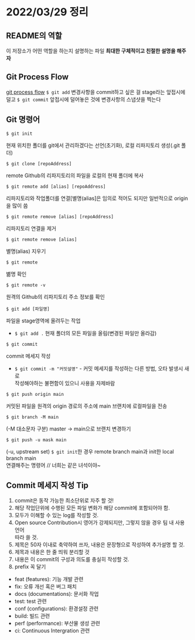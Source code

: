 # 2022/03/29 정리

## README의 역할
이 저장소가 어떤 역할을 하는지 설명하는 파일
**최대한 구체적이고 친절한 설명을 해주자**

## Git Process Flow
[git process flow](./gitprocessflw.png)
`$ git add` 변경사항을 commit하고 싶은 걸 stage라는 앞접시에 덜고
`$ git commit` 앞접시에 덜어놓은 것에 변경사항의 스냅샷을 찍는다

## Git 명령어
```shell
$ git init
```
현재 위치한 폴더를 git에서 관리하겠다는 선언(초기화), 로컬 리파지토리 생성(.git 폴더)
```shell
$ git clone [repoAddress]
```
remote Github의 리파지토리의 파일을 로컬의 현재 폴더에 복사
```shell
$ git remote add [alias] [repoAddress]
```
리파지토리와 작업폴더를 연결[별명(alias]은 임의로 적어도 되지만 일반적으로 origin을 많이 씀
```shell
$ git remote remove [alias] [repoAddress]
```
리파지토리 연결을 제거
```shell
$ git remote remove [alias]
```
별명(alias) 지우기
```shell
$ git remote
```
볆명 확인
```shell
$ git remote -v
```
원격의 Github의 리파지토리 주소 정보를 확인
```shell
$ git add [파일명]
```
파일을 stage영역에 올려두는 작업
  - `$ git add .` 현재 폴더의 모든 파일을 올림(변경된 파일만 올라감)
```shell
$ git commit
```
commit 메세지 작성
  - `$ git commit -m "커밋설명"` - 커밋 메세지를 작성하는 다른 방법, 오타 발생시 새로   
  작성해야하는 불편함이 있으니 사용을 자제바람
```shell
$ git push origin main
```
커밋된 파일을 원격의 origin 경로의 주소에 main 브랜치에 로컬파일을 전송
```shell
$ git branch -M main
```
(-M 대소문자 구분) master -> main으로 브랜치 변경하기
```shell
$ git push -u mask main
```
(-u, upstream set) `$ git init`한 경우 remote branch main과 init한 local branch main   
연결해주는 명령어 // 너희는 같은 녀석이야~

## Commit 메세지 작성 Tip

1. commit은 동작 가능한 최소단위로 자주 할 것!
2. 해당 작업단위에 수행된 모든 파일 변화가 해당 commit에 포함되어야 함.
3. 모두가 이해할 수 있는 log를 작성할 것.
4. Open source Contribution시 영어가 강제되지만, 그렇지 않을 경우 팀 내 사용 언어   
따라 쓸 것.
5. 제목은 50자 이내로 축약하여 쓰자, 내용은 문장형으로 작성하여 추가설명 할 것.
6. 제목과 내용은 한 줄 띄워 분리할 것
7. 내용은 이 commit의 구성과 의도를 충실히 작성할 것.
8. prefix 꼭 달기
  - feat (features): 기능 개발 관련
  - fix: 오류 개선 혹은 버그 패치
  - docs (documentations): 문서화 작업
  - test: test 관련
  - conf (configurations): 환경설정 관련
  - build: 빌드 관련
  - perf (performance): 부산물 생성 관련
  - ci: Continuous Intergration 관련
